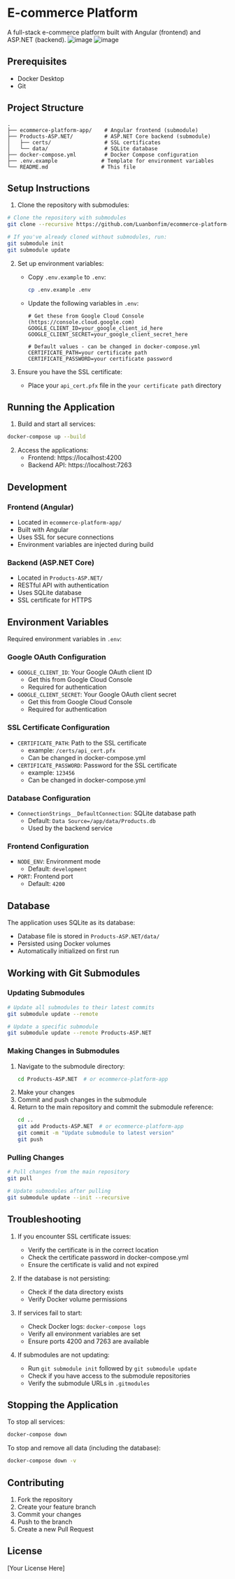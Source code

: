 # E-commerce Platform

A full-stack e-commerce platform built with Angular (frontend) and ASP.NET (backend).
![image](https://github.com/user-attachments/assets/d157419d-37a0-4ae0-bcdd-0bda2348c745)
![image](https://github.com/user-attachments/assets/b5f18bf0-baf8-4d22-a5d5-8a9522885f77)

## Prerequisites

- Docker Desktop
- Git

## Project Structure

```
.
├── ecommerce-platform-app/    # Angular frontend (submodule)
├── Products-ASP.NET/          # ASP.NET Core backend (submodule)
│   ├── certs/                 # SSL certificates
│   └── data/                  # SQLite database
├── docker-compose.yml         # Docker Compose configuration
├── .env.example              # Template for environment variables
└── README.md                 # This file
```

## Setup Instructions

1. Clone the repository with submodules:
```bash
# Clone the repository with submodules
git clone --recursive https://github.com/Luanbonfim/ecommerce-platform-deploy.git

# If you've already cloned without submodules, run:
git submodule init
git submodule update
```

2. Set up environment variables:
   - Copy `.env.example` to `.env`:
     ```bash
     cp .env.example .env
     ```
   - Update the following variables in `.env`:
     ```env
     # Get these from Google Cloud Console (https://console.cloud.google.com)
     GOOGLE_CLIENT_ID=your_google_client_id_here
     GOOGLE_CLIENT_SECRET=your_google_client_secret_here

     # Default values - can be changed in docker-compose.yml
     CERTIFICATE_PATH=your certificate path
     CERTIFICATE_PASSWORD=your certificate password
     ```

3. Ensure you have the SSL certificate:
   - Place your `api_cert.pfx` file in the `your certificate path` directory


## Running the Application

1. Build and start all services:
```bash
docker-compose up --build
```

2. Access the applications:
   - Frontend: https://localhost:4200
   - Backend API: https://localhost:7263

## Development

### Frontend (Angular)
- Located in `ecommerce-platform-app/`
- Built with Angular
- Uses SSL for secure connections
- Environment variables are injected during build

### Backend (ASP.NET Core)
- Located in `Products-ASP.NET/`
- RESTful API with authentication
- Uses SQLite database
- SSL certificate for HTTPS

## Environment Variables

Required environment variables in `.env`:

### Google OAuth Configuration
- `GOOGLE_CLIENT_ID`: Your Google OAuth client ID
  - Get this from Google Cloud Console
  - Required for authentication
- `GOOGLE_CLIENT_SECRET`: Your Google OAuth client secret
  - Get this from Google Cloud Console
  - Required for authentication

### SSL Certificate Configuration
- `CERTIFICATE_PATH`: Path to the SSL certificate
  - example: `/certs/api_cert.pfx`
  - Can be changed in docker-compose.yml
- `CERTIFICATE_PASSWORD`: Password for the SSL certificate
  - example: `123456`
  - Can be changed in docker-compose.yml

### Database Configuration
- `ConnectionStrings__DefaultConnection`: SQLite database path
  - Default: `Data Source=/app/data/Products.db`
  - Used by the backend service

### Frontend Configuration
- `NODE_ENV`: Environment mode
  - Default: `development`
- `PORT`: Frontend port
  - Default: `4200`

## Database

The application uses SQLite as its database:
- Database file is stored in `Products-ASP.NET/data/`
- Persisted using Docker volumes
- Automatically initialized on first run

## Working with Git Submodules

### Updating Submodules
```bash
# Update all submodules to their latest commits
git submodule update --remote

# Update a specific submodule
git submodule update --remote Products-ASP.NET
```

### Making Changes in Submodules
1. Navigate to the submodule directory:
   ```bash
   cd Products-ASP.NET  # or ecommerce-platform-app
   ```
2. Make your changes
3. Commit and push changes in the submodule
4. Return to the main repository and commit the submodule reference:
   ```bash
   cd ..
   git add Products-ASP.NET  # or ecommerce-platform-app
   git commit -m "Update submodule to latest version"
   git push
   ```

### Pulling Changes
```bash
# Pull changes from the main repository
git pull

# Update submodules after pulling
git submodule update --init --recursive
```

## Troubleshooting

1. If you encounter SSL certificate issues:
   - Verify the certificate is in the correct location
   - Check the certificate password in docker-compose.yml
   - Ensure the certificate is valid and not expired

2. If the database is not persisting:
   - Check if the data directory exists
   - Verify Docker volume permissions

3. If services fail to start:
   - Check Docker logs: `docker-compose logs`
   - Verify all environment variables are set
   - Ensure ports 4200 and 7263 are available

4. If submodules are not updating:
   - Run `git submodule init` followed by `git submodule update`
   - Check if you have access to the submodule repositories
   - Verify the submodule URLs in `.gitmodules`

## Stopping the Application

To stop all services:
```bash
docker-compose down
```

To stop and remove all data (including the database):
```bash
docker-compose down -v
```

## Contributing

1. Fork the repository
2. Create your feature branch
3. Commit your changes
4. Push to the branch
5. Create a new Pull Request

## License

[Your License Here] 
